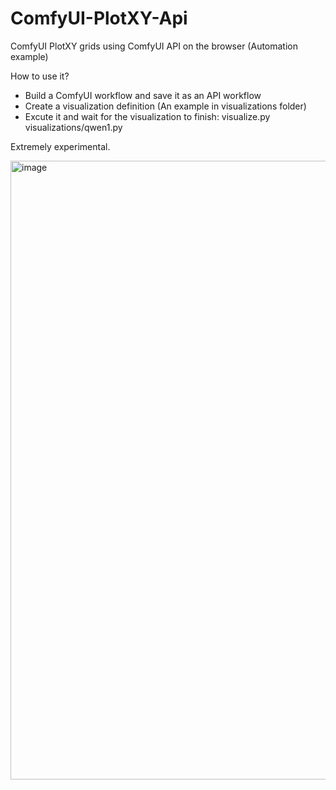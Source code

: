 # ComfyUI-PlotXY-Api
ComfyUI PlotXY grids using ComfyUI API on the browser (Automation example)

How to use it?

- Build a ComfyUI workflow and save it as an API workflow
- Create a visualization definition (An example in visualizations folder)
- Excute it and wait for the visualization to finish: visualize.py visualizations/qwen1.py

Extremely experimental.

<img width="1622" height="990" alt="image" src="https://github.com/user-attachments/assets/4dde3c20-ec75-4368-a27c-c20e7b7a81e8" />

